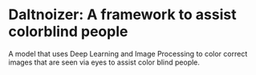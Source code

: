 # Daltnoizer: A framework to assist colorblind people
A model that uses Deep Learning and Image Processing to color correct images that are seen via eyes to assist color blind people.
